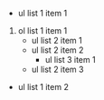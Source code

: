 
* ul list 1 item 1
1. ol list 1 item 1
    * ul list 2 item 1
    * ul list 2 item 2
        * ul list 3 item 1
    * ul list 2 item 3
* ul list 1 item 2

